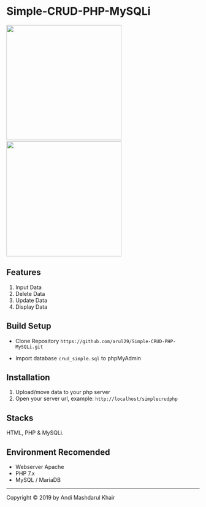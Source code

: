 # Simple-CRUD-PHP-MySQLi

<img width="300" src="https://static.cdn-cdpl.com/700x350/998b78e349061b4971c0a2b0e8d6be41/php_logo-image700x350-crop-image700x350-crop-image(700x350-crop)-image(700x350-crop).png">
&nbsp;
<img width="300" src="https://i1.wp.com/www.elearningworld.org/wp-content/uploads/2019/04/MySQL.svg.png?fit=600%2C400&ssl=1">

<!-- ![Untitled](https://static.cdn-cdpl.com/700x350/998b78e349061b4971c0a2b0e8d6be41/php_logo-image700x350-crop-image700x350-crop-image(700x350-crop)-image(700x350-crop).png) -->

<!-- ![Untitled](https://i1.wp.com/www.elearningworld.org/wp-content/uploads/2019/04/MySQL.svg.png?fit=600%2C400&ssl=1) -->

## Features

1. Input Data
2. Delete Data
3. Update Data
4. Display Data

## Build Setup

- Clone Repository `https://github.com/arul29/Simple-CRUD-PHP-MySQLi.git`

- Import database `crud_simple.sql` to phpMyAdmin

## Installation

1. Upload/move data to your php server
2. Open your server url, example: `http://localhost/simplecrudphp`

## Stacks

HTML, PHP & MySQLi.

## Environment Recomended

- Webserver Apache
- PHP 7.x
- MySQL / MariaDB

---

Copyright © 2019 by Andi Mashdarul Khair
